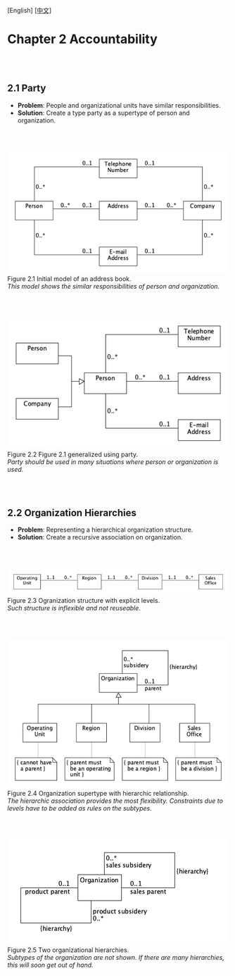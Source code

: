 [English]  [ [中文]](chapter02_accountability_cn.md)
# Chapter 2 Accountability

<br/>
<br/>

## 2.1 Party

* **Problem**: People and organizational units have similar responsibilities.  
* **Solution**: Create a type party as a supertype of person and organization.  

<br/>
<br/>

![](figure-2.1.png)  
Figure 2.1 Initial model of an address book.  
*This model shows the similar responsibilities of person and organization.*  

<br/>
<br/>

![](figure-2.2.png)  
Figure 2.2 Figure 2.1 generalized using party.  
*Party should be used in many situations where person or organization is used.*   

<br/>
<br/>

## 2.2 Organization Hierarchies

* **Problem**: Representing a hierarchical organization structure.
* **Solution**: Create a recursive association on organization.

<br/>
<br/>

![](figure-2.3.png)  
Figure 2.3 Ogranization structure with explicit levels.  
*Such structure is inflexible and not reuseable.*  

<br/>
<br/>

![](figure-2.4.png)  
Figure 2.4 Organization supertype with hierarchic relationship.  
*The hierarchic association provides the most flexibility. Constraints due to levels have to be added as rules on the subtypes.*  

<br/>
<br/>

![](figure-2.5.png)  
Figure 2.5 Two organizational hierarchies.  
*Subtypes of the organization are not shown. If there are many hierarchies, this will soon get out of hand.*  
